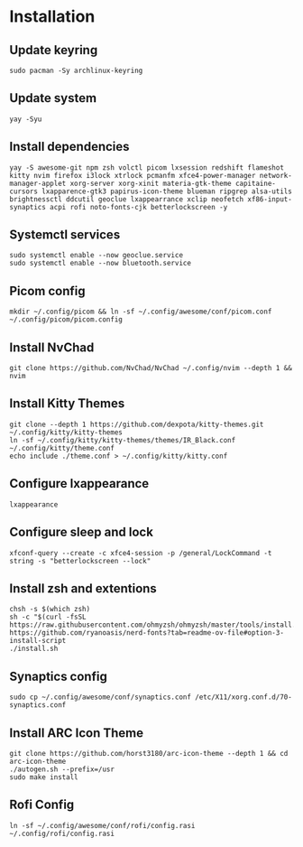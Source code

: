 # Installation

## Update keyring
```
sudo pacman -Sy archlinux-keyring
```

## Update system
```
yay -Syu
```

## Install dependencies
```
yay -S awesome-git npm zsh volctl picom lxsession redshift flameshot kitty nvim firefox i3lock xtrlock pcmanfm xfce4-power-manager network-manager-applet xorg-server xorg-xinit materia-gtk-theme capitaine-cursors lxapparence-gtk3 papirus-icon-theme blueman ripgrep alsa-utils brightnessctl ddcutil geoclue lxappearrance xclip neofetch xf86-input-synaptics acpi rofi noto-fonts-cjk betterlockscreen -y
```

## Systemctl services
```
sudo systemctl enable --now geoclue.service
sudo systemctl enable --now bluetooth.service
```

## Picom config
```
mkdir ~/.config/picom && ln -sf ~/.config/awesome/conf/picom.conf ~/.config/picom/picom.config
```

## Install NvChad
```
git clone https://github.com/NvChad/NvChad ~/.config/nvim --depth 1 && nvim
```

## Install Kitty Themes
```
git clone --depth 1 https://github.com/dexpota/kitty-themes.git ~/.config/kitty/kitty-themes
ln -sf ~/.config/kitty/kitty-themes/themes/IR_Black.conf ~/.config/kitty/theme.conf
echo include ./theme.conf > ~/.config/kitty/kitty.conf
```

## Configure lxappearance
```
lxappearance
```

## Configure sleep and lock
```
xfconf-query --create -c xfce4-session -p /general/LockCommand -t string -s "betterlockscreen --lock"
```

## Install zsh and extentions
```
chsh -s $(which zsh)
sh -c "$(curl -fsSL https://raw.githubusercontent.com/ohmyzsh/ohmyzsh/master/tools/install.sh)"
https://github.com/ryanoasis/nerd-fonts?tab=readme-ov-file#option-3-install-script
./install.sh
```

## Synaptics config
```
sudo cp ~/.config/awesome/conf/synaptics.conf /etc/X11/xorg.conf.d/70-synaptics.conf
```

## Install ARC Icon Theme
```
git clone https://github.com/horst3180/arc-icon-theme --depth 1 && cd arc-icon-theme
./autogen.sh --prefix=/usr
sudo make install
```

## Rofi Config
```
ln -sf ~/.config/awesome/conf/rofi/config.rasi ~/.config/rofi/config.rasi
```
